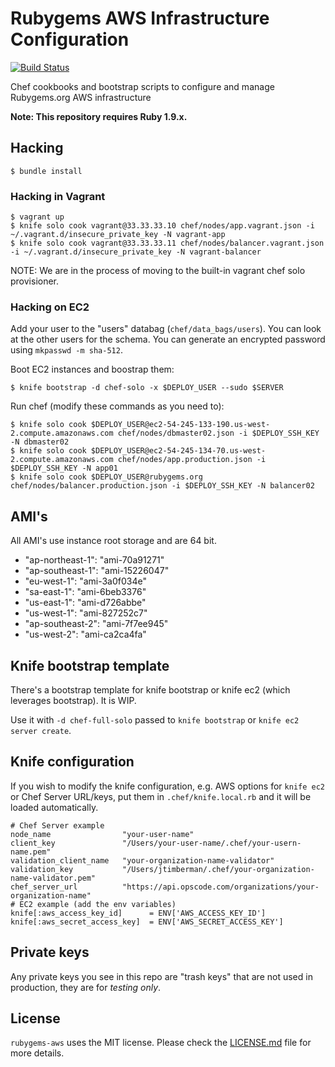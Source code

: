 # Rubygems AWS Infrastructure Configuration

[![Build Status](https://travis-ci.org/rubygems/rubygems-aws.png?branch=master)](https://travis-ci.org/rubygems/rubygems-aws)

Chef cookbooks and bootstrap scripts to configure and manage Rubygems.org AWS infrastructure

**Note: This repository requires Ruby 1.9.x.**

## Hacking

    $ bundle install

### Hacking in Vagrant

    $ vagrant up
    $ knife solo cook vagrant@33.33.33.10 chef/nodes/app.vagrant.json -i ~/.vagrant.d/insecure_private_key -N vagrant-app
    $ knife solo cook vagrant@33.33.33.11 chef/nodes/balancer.vagrant.json -i ~/.vagrant.d/insecure_private_key -N vagrant-balancer

NOTE: We are in the process of moving to the built-in vagrant chef solo provisioner.

### Hacking on EC2

Add your user to the "users" databag (`chef/data_bags/users`).
  You can look at the other users for the schema.
  You can generate an encrypted password using `mkpasswd -m sha-512`.

Boot EC2 instances and boostrap them:

    $ knife bootstrap -d chef-solo -x $DEPLOY_USER --sudo $SERVER

Run chef (modify these commands as you need to):

    $ knife solo cook $DEPLOY_USER@ec2-54-245-133-190.us-west-2.compute.amazonaws.com chef/nodes/dbmaster02.json -i $DEPLOY_SSH_KEY -N dbmaster02
    $ knife solo cook $DEPLOY_USER@ec2-54-245-134-70.us-west-2.compute.amazonaws.com chef/nodes/app.production.json -i $DEPLOY_SSH_KEY -N app01
    $ knife solo cook $DEPLOY_USER@rubygems.org chef/nodes/balancer.production.json -i $DEPLOY_SSH_KEY -N balancer02

## AMI's

All AMI's use instance root storage and are 64 bit.

* "ap-northeast-1": "ami-70a91271"
* "ap-southeast-1": "ami-15226047"
* "eu-west-1": "ami-3a0f034e"
* "sa-east-1": "ami-6beb3376"
* "us-east-1": "ami-d726abbe"
* "us-west-1": "ami-827252c7"
* "ap-southeast-2": "ami-7f7ee945"
* "us-west-2": "ami-ca2ca4fa"


## Knife bootstrap template

There's a bootstrap template for knife bootstrap or knife ec2 (which
leverages bootstrap). It is WIP.

Use it with `-d chef-full-solo` passed to `knife bootstrap` or
`knife ec2 server create`.

## Knife configuration

If you wish to modify the knife configuration, e.g. AWS options for
`knife ec2` or Chef Server URL/keys, put them in
`.chef/knife.local.rb` and it will be loaded automatically.

    # Chef Server example
    node_name                "your-user-name"
    client_key               "/Users/your-user-name/.chef/your-usern-name.pem"
    validation_client_name   "your-organization-name-validator"
    validation_key           "/Users/jtimberman/.chef/your-organization-name-validator.pem"
    chef_server_url          "https://api.opscode.com/organizations/your-organization-name"
    # EC2 example (add the env variables)
    knife[:aws_access_key_id]      = ENV['AWS_ACCESS_KEY_ID']
    knife[:aws_secret_access_key]  = ENV['AWS_SECRET_ACCESS_KEY']

## Private keys

Any private keys you see in this repo are "trash keys" that are not used in production, they are for *testing only*.


## License

`rubygems-aws` uses the MIT license. Please check the [LICENSE.md](LICENSE.md) file for more details.
